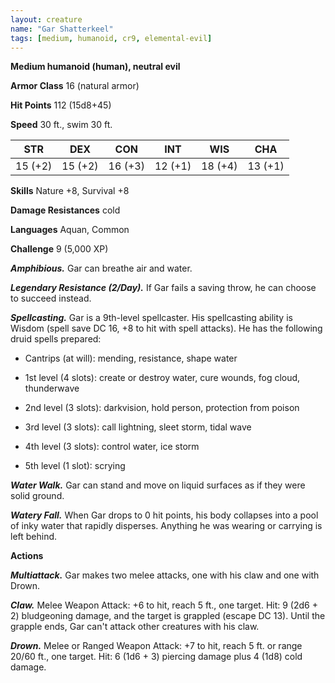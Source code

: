```yaml
---
layout: creature
name: "Gar Shatterkeel"
tags: [medium, humanoid, cr9, elemental-evil]
---
```


**Medium humanoid (human), neutral evil**

**Armor Class** 16 (natural armor)

**Hit Points** 112 (15d8+45)

**Speed** 30 ft., swim 30 ft.

|   STR   |   DEX   |   CON   |   INT   |   WIS   |   CHA   |
|:-----:|:-----:|:-----:|:-----:|:-----:|:-----:|
| 15 (+2) | 15 (+2) | 16 (+3) | 12 (+1) | 18 (+4) | 13 (+1) |

**Skills** Nature +8, Survival +8

**Damage Resistances** cold

**Languages** Aquan, Common

**Challenge** 9 (5,000 XP)

***Amphibious.*** Gar can breathe air and water.

***Legendary Resistance (2/Day).*** If Gar fails a saving throw, he can choose to succeed instead.

***Spellcasting.*** Gar is a 9th-level spellcaster. His spellcasting ability is Wisdom (spell save DC 16, +8 to hit with spell attacks). He has the following druid spells prepared: 

* Cantrips (at will): mending, resistance, shape water

* 1st level (4 slots): create or destroy water, cure wounds, fog cloud, thunderwave

* 2nd level (3 slots): darkvision, hold person, protection from poison

* 3rd level (3 slots): call lightning, sleet storm, tidal wave

* 4th level (3 slots): control water, ice storm

* 5th level (1 slot): scrying

***Water Walk.*** Gar can stand and move on liquid surfaces as if they were solid ground.

***Watery Fall.*** When Gar drops to 0 hit points, his body collapses into a pool of inky water that rapidly disperses. Anything he was wearing or carrying is left behind.

**Actions**

***Multiattack.*** Gar makes two melee attacks, one with his claw and one with Drown.

***Claw.*** Melee Weapon Attack: +6 to hit, reach 5 ft., one target. Hit: 9 (2d6 + 2) bludgeoning damage, and the target is grappled (escape DC 13). Until the grapple ends, Gar can't attack other creatures with his claw.

***Drown.*** Melee or Ranged Weapon Attack: +7 to hit, reach 5 ft. or range 20/60 ft., one target. Hit: 6 (1d6 + 3) piercing damage plus 4 (1d8) cold damage.

